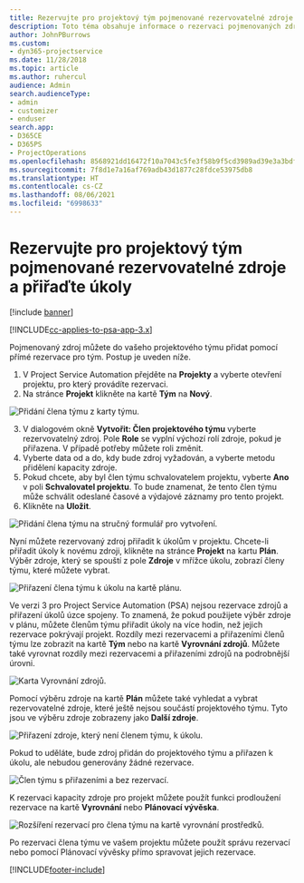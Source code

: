 ```yaml
---
title: Rezervujte pro projektový tým pojmenované rezervovatelné zdroje a přiřaďte úkoly
description: Toto téma obsahuje informace o rezervaci pojmenovaných zdrojů pro projektové týmy a jejich přiřazování k úkolům.
author: JohnPBurrows
ms.custom:
- dyn365-projectservice
ms.date: 11/28/2018
ms.topic: article
ms.author: ruhercul
audience: Admin
search.audienceType:
- admin
- customizer
- enduser
search.app:
- D365CE
- D365PS
- ProjectOperations
ms.openlocfilehash: 8568921dd16472f10a7043c5fe3f58b9f5cd3989ad39e3a3bdf269b0c7203ae2
ms.sourcegitcommit: 7f8d1e7a16af769adb43d1877c28fdce53975db8
ms.translationtype: HT
ms.contentlocale: cs-CZ
ms.lasthandoff: 08/06/2021
ms.locfileid: "6998633"
---
```

# <a name="book-named-bookable-resources-to-a-project-team-and-assign-tasks"></a>Rezervujte pro projektový tým pojmenované rezervovatelné zdroje a přiřaďte úkoly 

[!include [banner](../includes/psa-now-project-operations.md)]

[!INCLUDE[cc-applies-to-psa-app-3.x](../includes/cc-applies-to-psa-app-3x.md)]

Pojmenovaný zdroj můžete do vašeho projektového týmu přidat pomocí přímé rezervace pro tým. Postup je uveden níže.

1. V Project Service Automation přejděte na **Projekty** a vyberte otevření projektu, pro který provádíte rezervaci.
2. Na stránce **Projekt** klikněte na kartě **Tým** na **Nový**. 

![Přidání člena týmu z karty týmu.](media/RM-how-to-1.png)

3. V dialogovém okně **Vytvořit: Člen projektového týmu** vyberte rezervovatelný zdroj. Pole **Role** se vyplní výchozí rolí zdroje, pokud je přiřazena. V případě potřeby můžete roli změnit. 
4. Vyberte data od a do, kdy bude zdroj vyžadován, a vyberte metodu přidělení kapacity zdroje. 
5. Pokud chcete, aby byl člen týmu schvalovatelem projektu, vyberte **Ano** v poli **Schvalovatel projektu**. To bude znamenat, že tento člen týmu může schválit odeslané časové a výdajové záznamy pro tento projekt. 
6. Klikněte na **Uložit**.

![Přidání člena týmu na stručný formulář pro vytvoření.](media/RM-how-to-2.png)


Nyní můžete rezervovaný zdroj přiřadit k úkolům v projektu. Chcete-li přiřadit úkoly k novému zdroji, klikněte na stránce **Projekt** na kartu **Plán**. Výběr zdroje, který se spouští z pole **Zdroje** v mřížce úkolu, zobrazí členy týmu, které můžete vybrat.

![Přiřazení člena týmu k úkolu na kartě plánu.](media/RM-how-to-3.png)

Ve verzi 3 pro Project Service Automation (PSA) nejsou rezervace zdrojů a přiřazení úkolů úzce spojeny. To znamená, že pokud použijete výběr zdroje v plánu, můžete členům týmu přiřadit úkoly na více hodin, než jejich rezervace pokrývají projekt.
Rozdíly mezi rezervacemi a přiřazeními členů týmu lze zobrazit na kartě **Tým** nebo na kartě **Vyrovnání zdrojů**. Můžete také vyrovnat rozdíly mezi rezervacemi a přiřazeními zdrojů na podrobnější úrovni.

![Karta Vyrovnání zdrojů.](media/RM-how-to-4.png)

Pomocí výběru zdroje na kartě **Plán** můžete také vyhledat a vybrat rezervovatelné zdroje, které ještě nejsou součástí projektového týmu. Tyto jsou ve výběru zdroje zobrazeny jako **Další zdroje**.

![Přiřazení zdroje, který není členem týmu, k úkolu.](media/RM-how-to-5.png)

Pokud to uděláte, bude zdroj přidán do projektového týmu a přiřazen k úkolu, ale nebudou generovány žádné rezervace.

![Člen týmu s přiřazeními a bez rezervací.](media/RM-how-to-6.png)

K rezervaci kapacity zdroje pro projekt můžete použít funkci prodloužení rezervace na kartě **Vyrovnání** nebo **Plánovací vývěska**.

![Rozšíření rezervací pro člena týmu na kartě vyrovnání prostředků.](media/RM-how-to-7.png)

Po rezervaci člena týmu ve vašem projektu můžete použít správu rezervací nebo pomocí Plánovací vývěsky přímo spravovat jejich rezervace.


[!INCLUDE[footer-include](../includes/footer-banner.md)]